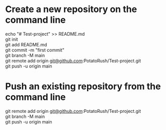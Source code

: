 # Create a new repository on the command line  

echo "# Test-project" >> README.md  
git init  
git add README.md  
git commit -m "first commit"  
git branch -M main  
git remote add origin git@github.com:PotatoRush/Test-project.git  
git push -u origin main  


# Push an existing repository from the command line

git remote add origin git@github.com:PotatoRush/Test-project.git  
git branch -M main  
git push -u origin main  
